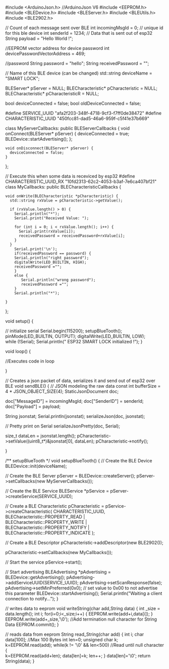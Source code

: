#include <ArduinoJson.h> //ArduinoJson V6
#include <EEPROM.h>
#include <BLEDevice.h>
#include <BLEServer.h>
#include <BLEUtils.h>
#include <BLE2902.h>

// Count of each message sent over BLE
int incomingMsgId = 0;
// unique id for this ble device
int senderId = 1234;
// Data that is sent out of esp32
String payload = "Hello World !";


//EEPROM vector address for device password
int devicePasswordVectorAddress = 469;

//password
String password = "hello";
String receivedPassword = "";



// Name of this BLE device (can be changed)
std::string deviceName = "SMART LOCK";

BLEServer* pServer = NULL;
BLECharacteristic* pCharacteristic = NULL;
BLECharacteristic* pCharacteristicR = NULL;

bool deviceConnected = false;
bool oldDeviceConnected = false;

#define SERVICE_UUID        "afa2f203-348f-4718-9cf3-f7ff0de38472"
#define CHARACTERISTIC_UUID "450fcc81-dad5-46a6-959f-c5f41e37b669"



class MyServerCallbacks: public BLEServerCallbacks {
    void onConnect(BLEServer* pServer) {
      deviceConnected = true;
      BLEDevice::startAdvertising();
    };

    void onDisconnect(BLEServer* pServer) {
      deviceConnected = false;
    }
};


// Execute this when some data is receviced by esp32
#define CHARACTERISTIC_UUID_RX "10fd2313-62c2-4053-b3af-7e6ca407bf21"
class MyCallbacks: public BLECharacteristicCallbacks {

    void onWrite(BLECharacteristic *pCharacteristic) {
      std::string rxValue = pCharacteristic->getValue();

      if (rxValue.length() > 0) {
        Serial.println("*");
        Serial.print("Received Value: ");
        
        for (int i = 0; i < rxValue.length(); i++) {
          Serial.print(rxValue[i]);
          receivedPassword = receivedPassword+rxValue[i];
        }       
      }
        Serial.print('\n');
        if(receivedPassword == password) {
        Serial.println("right password");
        digitalWrite(LED_BUILTIN, HIGH);
        receivedPassword ="";
        }
        else {
           Serial.println("wrong password");
           receivedPassword ="";
        }
        Serial.println("*");

    }
};



void setup() {
  
  // initialize serial
  Serial.begin(115200); 
  setupBlueTooth();    
  pinMode(LED_BUILTIN, OUTPUT); 
  digitalWrite(LED_BUILTIN, LOW);             
  while (!Serial);
  Serial.println(" ESP32 SMART LOCK initialized !");
}

void loop() {

  //Executes code in loop

}



// Creates a json packet of data, serializes it and send out of esp32 over BLE
void sendBLE() {
  // JSON modeling the raw data 
  const int bufferSize = 4 *  JSON_OBJECT_SIZE(4);
  StaticJsonDocument<bufferSize> doc;
  
  doc["MessageID"] = incomingMsgId;
  doc["SenderID"]  = senderId;
  doc["Payload"] = payload;

  String jsonstat;
  Serial.println(jsonstat);
  serializeJson(doc, jsonstat);

  // Pretty print on Serial
  serializeJsonPretty(doc, Serial);

  size_t dataLen = jsonstat.length();
  pCharacteristic->setValue((uint8_t*)&jsonstat[0], dataLen);
  pCharacteristic->notify();
  
}

/**
   setupBlueTooth
*/
void setupBlueTooth()
{
  // Create the BLE Device
  BLEDevice::init(deviceName);

  // Create the BLE Server
  pServer = BLEDevice::createServer();
  pServer->setCallbacks(new MyServerCallbacks());

  // Create the BLE Service
  BLEService *pService = pServer->createService(SERVICE_UUID);

  // Create a BLE Characteristic
  pCharacteristic = pService->createCharacteristic(
                      CHARACTERISTIC_UUID,
                      BLECharacteristic::PROPERTY_READ   |
                      BLECharacteristic::PROPERTY_WRITE  |
                      BLECharacteristic::PROPERTY_NOTIFY |
                      BLECharacteristic::PROPERTY_INDICATE
                    );

  // Create a BLE Descriptor
  pCharacteristic->addDescriptor(new BLE2902());

  pCharacteristic->setCallbacks(new MyCallbacks());

  // Start the service
  pService->start();

  // Start advertising
  BLEAdvertising *pAdvertising = BLEDevice::getAdvertising();
  pAdvertising->addServiceUUID(SERVICE_UUID);
  pAdvertising->setScanResponse(false);
  pAdvertising->setMinPreferred(0x0);  // set value to 0x00 to not advertise this parameter
  BLEDevice::startAdvertising();
  Serial.println("Waiting a client connection to notify...");
}



// writes data to eeprom
void writeString(char add,String data)
{
  int _size = data.length();
  int i;
  for(i=0;i<_size;i++)
  {
    EEPROM.write(add+i,data[i]);
  }
  EEPROM.write(add+_size,'\0');   //Add termination null character for String Data
  EEPROM.commit();
}



// reads data from eeprom
String read_String(char add)
{
  int i;
  char data[100]; //Max 100 Bytes
  int len=0;
  unsigned char k;
  k=EEPROM.read(add);
  while(k != '\0' && len<500)   //Read until null character
  {    
    k=EEPROM.read(add+len);
    data[len]=k;
    len++;
  }
  data[len]='\0';
  return String(data);
}

